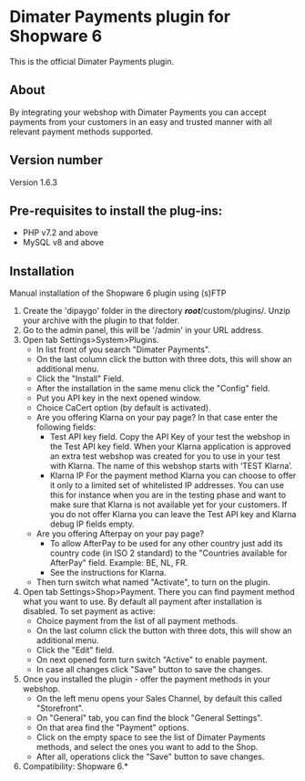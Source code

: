 # Dimater Payments plugin for Shopware 6
This is the official Dimater Payments plugin.

## About
By integrating your webshop with Dimater Payments you can accept payments from your customers in an easy and trusted manner with all relevant payment methods supported.

## Version number
Version 1.6.3

## Pre-requisites to install the plug-ins: 
- PHP v7.2 and above
- MySQL v8 and above

## Installation
Manual installation of the Shopware 6 plugin using (s)FTP

1. Create the 'dipaygo' folder in the directory <i><b>root</b></i>/custom/plugins/. Unzip your archive with the plugin to that folder.
2. Go to the admin panel, this will be '/admin' in your URL address. 
3. Open tab Settings>System>Plugins. 
    * In list front of you search "Dimater Payments".
    * On the last column click the button with three dots, this will show an additional menu.
    * Click the "Install" Field. 
    * After the installation in the same menu click the "Config" field.  
    * Put you API key in the next opened window.
    * Choice CaCert option (by default is activated).
    * Are you offering Klarna on your pay page? In that case enter the following fields:
        * Test API key field. Copy the API Key of your test the webshop in the Test API key field. When your Klarna application is approved an extra test webshop was created for you to use in your test with Klarna. The name of this webshop starts with ‘TEST Klarna’.
        * Klarna IP For the payment method Klarna you can choose to offer it only to a limited set of whitelisted IP addresses. You can use this for instance when you are in the testing phase and want to make sure that Klarna is not available yet for your customers. If you do not offer Klarna you can leave the Test API key and Klarna debug IP fields empty.
    * Are you offering Afterpay on your pay page?
        * To allow AfterPay to be used for any other country just add its country code (in ISO 2 standard) to the "Countries available for AfterPay" field. Example: BE, NL, FR.
        * See the instructions for Klarna.
    * Then turn switch what named "Activate", to turn on the plugin.
4. Open tab Settings>Shop>Payment. There you can find payment method what you want to use. By default all payment after installation is disabled. To set payment as active:
    * Choice payment from the list of all payment methods.
    * On the last column click the button with three dots, this will show an additional menu.
    * Click the "Edit" field.
    * On next opened form turn switch "Active" to enable payment.
    * In case all changes click "Save" button to save the changes. 
5. Once you installed the plugin - offer the payment methods in your webshop.
    * On the left menu opens your Sales Channel, by default this called "Storefront".
    * On "General" tab, you can find the block "General Settings".
    * On that area find the "Payment" options.
    * Click on the empty space to see the list of Dimater Payments methods, and select the ones you want to add to the Shop.
    * After all, operations click the "Save" button to save changes.
6. Compatibility: Shopware 6.*
